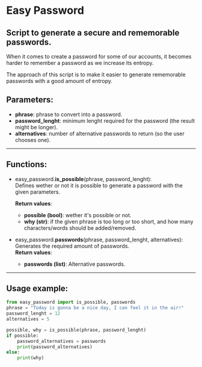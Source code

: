 # Easy Password
## Script to generate a secure and rememorable passwords.

When it comes to create a password for some of our accounts,
it becomes harder to remember a password as we increase its entropy.

The approach of this script is to make it easier to generate rememorable
passwords with a good amount of entropy.

## Parameters:
* **phrase**: phrase to convert into a password.
* **password_lenght**: minimum lenght required for the password (the result might be longer).
* **alternatives**: number of alternative passwords to return (so the user chooses one).

----------------------

## Functions:
+ easy_password.**is_possible**(phrase, password_lenght):  
   Defines wether or not it is possible to generate a password with the given parameters.  

  **Return values**:
   + **possible (bool)**: wether it's possible or not.
   + **why (str)**: if the given phrase is too long or too short, and how many
      characters/words should be added/removed.

+ easy_password.**passwords**(phrase, password_lenght, alternatives):  
   Generates the required amount of passwords.  
  **Return values**:
   + **passwords (list)**: Alternative passwords. 

----------------------

## Usage example:

```python
from easy_password import is_possible, passwords
phrase = "Today is gonna be a nice day, I can feel it in the air!"
password_lenght = 12
alternatives = 5

possible, why = is_possible(phrase, password_lenght)
if possible:
    password_alternatives = passwords
    print(password_alternatives)
else:
    print(why)
```

